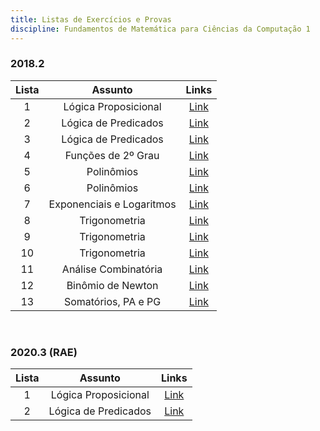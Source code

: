 ```yaml
---
title: Listas de Exercícios e Provas
discipline: Fundamentos de Matemática para Ciências da Computação 1
---
```

### 2018.2
**Lista** | **Assunto** | **Links**  |
:---: | :---:| :---: |
1 | Lógica Proposicional | [Link](https://drive.google.com/open?id=18uwayMm1ZCSdi3v_wb9qWQgsX9vCOlNx) |
2 | Lógica de Predicados | [Link](https://drive.google.com/open?id=1PwuV3Z4Mp4fYWBgXC_cdEumQ9J1R-AfQ) |
3 | Lógica de Predicados | [Link](https://drive.google.com/open?id=1H5FV7JxI_iM2Tunj42_W_X0HMqtABzTw) |
4 | Funções de 2º Grau | [Link](https://drive.google.com/open?id=1z_VWuy4Hlx3tHTvlTK2z6lW8xs5clDjF) |
5 | Polinômios | [Link](https://drive.google.com/open?id=1GOstD4dh0Pd67s5lUDRg1z3bjpdOGv8t) |
6 | Polinômios | [Link](https://drive.google.com/open?id=15pJT6muzXPyjNiMXqmq9vJZMSOZ5GNnO) |
7 | Exponenciais e Logaritmos | [Link](https://drive.google.com/open?id=12OT6VEXk5DMXGnQHt-BlVHSKoVN_sIdZ) |
8 | Trigonometria | [Link](https://drive.google.com/open?id=14zDwKBEpHuf27y-vgsuSpHWDiKd84gCq) |
9 | Trigonometria | [Link](https://drive.google.com/open?id=1WuxIGxQ0_Bx2KtX5Hzwnpz4xmWsH5PR1) |
10 | Trigonometria | [Link](https://drive.google.com/open?id=1qvFNpLt-10FtrGgzYZvpIXjq3vJBvART) |
11 | Análise Combinatória | [Link](https://drive.google.com/open?id=1Z7oUikTESQFRRsYteY5rNho1aSceGRGe) |
12 | Binômio de Newton | [Link](https://drive.google.com/open?id=1dR5TbQtmtCURSOQT0uYPvWlxBtD7roha) |
13 | Somatórios, PA e PG | [Link](https://drive.google.com/open?id=1vtXOqE7LdvzyRo3sZNO5D0S_E7uYLsh0) |
<br>

### 2020.3 (RAE)


**Lista** | **Assunto** | **Links**  |
:---: | :---:| :---: |
1 | Lógica Proposicional | [Link](https://drive.google.com/file/d/1iBZ9hPe9SbDe0vm4FUazQ1gIHWk5pQ6Q) |
2 | Lógica de Predicados | [Link](https://drive.google.com/file/d/1duWOd6wt3cujkNJrn4r7VhHl2NspqbaM) |

